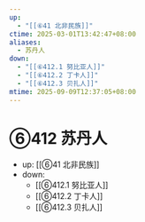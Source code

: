 ```yaml
---
up:
  - "[[⑥41 北非民族]]"
ctime: 2025-03-01T13:42:47+08:00
aliases:
  - 苏丹人
down:
  - "[[⑥412.1 努比亚人]]"
  - "[[⑥412.2 丁卡人]]"
  - "[[⑥412.3 贝扎人]]"
mtime: 2025-09-09T12:37:05+08:00
---
```


# ⑥412 苏丹人

- up: [[⑥41 北非民族]]
- down:	
	- [[⑥412.1 努比亚人]]
	- [[⑥412.2 丁卡人]]
	- [[⑥412.3 贝扎人]]
	
